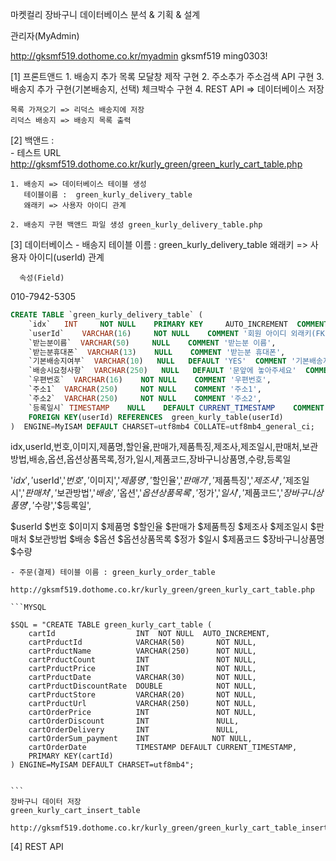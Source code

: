 마켓컬리 장바구니 데이터베이스  분석 & 기획 & 설계

관리자(MyAdmin) 

http://gksmf519.dothome.co.kr/myadmin
gksmf519
ming0303!

[1] 프론트앤드
    1. 배송지 추가 목록 모달창 제작 구현
    2. 주소추가 주소검색 API 구현
    3. 배송지 추가 구현(기본배송지, 선택) 체크박수 구현
    4. REST API => 데이터베이스 저장

    목록 가져오기 => 리덕스 배송지에 저장
    리덕스 배송지 => 배송지 목록 출력
    
    
[2] 백앤드 :     
    - 테스트 URL
    http://gksmf519.dothome.co.kr/kurly_green/green_kurly_cart_table.php

    1. 배송지 => 데이터베이스 테이블 생성 
       테이블이름 :  green_kurly_delivery_table
       왜래키 => 사용자 아이디 관계

    2. 배송지 구현 백앤드 파일 생성 green_kurly_delivery_table.php
   


[3] 데이터베이스
    - 배송지 테이블 이름 : green_kurly_delivery_table
      왜래키 => 사용자 아이디(userId) 관계

      속성(Field)
010-7942-5305

```SQL
CREATE TABLE `green_kurly_delivery_table` (
    `idx`   INT     NOT NULL    PRIMARY KEY     AUTO_INCREMENT  COMMENT '자동증가번호(PK)',
    `userId`    VARCHAR(16)     NOT NULL    COMMENT '회원 아이디 외래키(FK)',
    `받는분이름`  VARCHAR(50)     NULL    COMMENT '받는분 이름',
    `받는분휴대폰`  VARCHAR(13)    NULL    COMMENT '받는분 휴대폰',
    `기본배송지여부`  VARCHAR(10)   NULL   DEFAULT 'YES'  COMMENT '기본배송지여부',
    `배송시요청사항`  VARCHAR(250)   NULL   DEFAULT '문앞에 놓아주세요'  COMMENT '배송시요청사항',
    `우편번호`  VARCHAR(16)    NOT NULL    COMMENT '우편번호',
    `주소1`  VARCHAR(250)     NOT NULL    COMMENT '주소1',
    `주소2`  VARCHAR(250)     NOT NULL    COMMENT '주소2',
    `등록일시` TIMESTAMP    NULL    DEFAULT CURRENT_TIMESTAMP    COMMENT '등록일시',
    FOREIGN KEY(userId) REFERENCES  green_kurly_table(userId)
)  ENGINE=MyISAM DEFAULT CHARSET=utf8mb4 COLLATE=utf8mb4_general_ci;

```

idx,userId,번호,이미지,제품명,할인율,판매가,제품특징,제조사,제조일시,판매처,보관방법,배송,옵션,옵션상품목록,정가,일시,제품코드,장바구니상품명,수량,등록일


'$idx','$userId','$번호','$이미지','$제품명','$할인율','$판매가','$제품특징','$제조사','$제조일시','$판매처','$보관방법','$배송','$옵션','$옵션상품목록','$정가','$일시','$제품코드','$장바구니상품명','$수량','$등록일',



$userId
$번호
$이미지
$제품명
$할인율
$판매가
$제품특징
$제조사
$제조일시
$판매처
$보관방법
$배송
$옵션
$옵션상품목록
$정가
$일시
$제품코드
$장바구니상품명
$수량




    - 주문(결제) 테이블 이름 : green_kurly_order_table
   
    http://gksmf519.dothome.co.kr/kurly_green/green_kurly_cart_table.php

    ```MYSQL      
        
    $SQL = "CREATE TABLE green_kurly_cart_table (
        cartId                  INT  NOT NULL  AUTO_INCREMENT,
        cartPrductId            VARCHAR(50)       NOT NULL,
        cartPrductName          VARCHAR(250)      NOT NULL,
        cartPrductCount         INT               NOT NULL,
        cartPrductPrice         INT               NOT NULL,
        cartPrductDate          VARCHAR(30)       NOT NULL,
        cartPrductDiscountRate  DOUBLE            NOT NULL,
        cartPrductStore         VARCHAR(20)       NOT NULL,        
        cartPrductUrl           VARCHAR(250)      NOT NULL,        
        cartOrderPrice          INT               NOT NULL,
        cartOrderDiscount       INT               NULL,
        cartOrderDelivery       INT               NULL,
        cartOrderSum_payment    INT              NOT NULL,
        cartOrderDate           TIMESTAMP DEFAULT CURRENT_TIMESTAMP,
        PRIMARY KEY(cartId)
    ) ENGINE=MyISAM DEFAULT CHARSET=utf8mb4";


    ```
    장바구니 데이터 저장
    green_kurly_cart_insert_table
    
    http://gksmf519.dothome.co.kr/kurly_green/green_kurly_cart_table_insert.php



[4] REST API 
    










